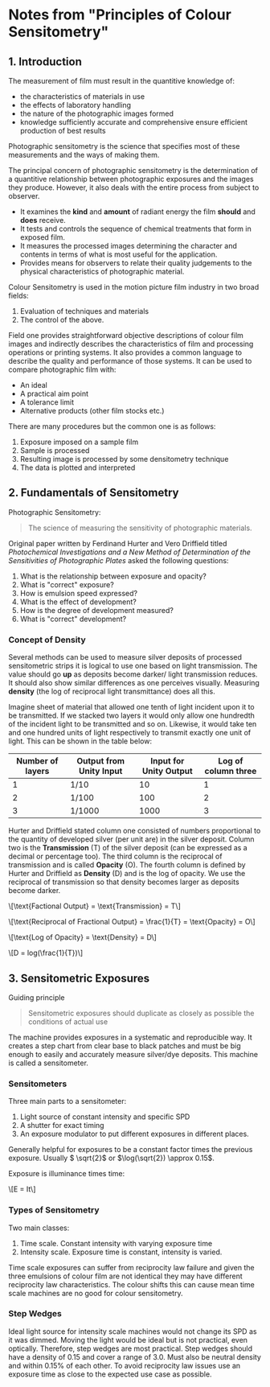 <script>
MathJax = {
  tex: {
    inlineMath: [['$', '$'], ['\\(', '\\)']]
  }
};
</script>
<script id="MathJax-script" async
  src="https://cdn.jsdelivr.net/npm/mathjax@3/es5/tex-chtml.js">
</script>

# Notes from "Principles of Colour Sensitometry"

## 1. Introduction

The measurement of film must result in the quantitive knowledge of:
- the characteristics of materials in use
- the effects of laboratory handling
- the nature of the photographic images formed
- knowledge sufficiently accurate and comprehensive ensure efficient production 
  of best results

Photographic sensitometry is the science that specifies most of these
measurements and the ways of making them.

The principal concern of photographic sensitometry is the determination of a
quantitive relationship between photographic exposures and the images they
produce. However, it also deals with the entire process from subject to observer. 

- It examines the **kind** and **amount** of radiant energy the film **should**
and **does** receive.
- It tests and controls the sequence of chemical treatments that form in exposed
film.
- It measures the processed images determining the character and contents in
terms of what is most useful for the application.
- Provides means for observers to relate their quality judgements to the
physical characteristics of photographic material.

Colour Sensitometry is used in the motion picture film industry in two broad
fields:
1. Evaluation of techniques and materials
2. The control of the above.

Field one provides straightforward objective descriptions of colour film images
and indirectly describes the characteristics of film and processing operations
or printing systems. It also provides a common language to describe the quality
and performance of those systems. It can be used to compare photographic film
with:

- An ideal
- A practical aim point
- A tolerance limit
- Alternative products (other film stocks etc.)

There are many procedures but the common one is as follows:

1. Exposure imposed on a sample film
2. Sample is processed 
3. Resulting image is processed by some densitometry technique
4. The data is plotted and interpreted


## 2. Fundamentals of Sensitometry

Photographic Sensitometry:
> The science of measuring the sensitivity of photographic materials.

Original paper written by Ferdinand Hurter and Vero Driffield titled
*Photochemical Investigations and a New Method of Determination of the
Sensitivities of Photographic Plates* asked the following questions:

1. What is the relationship between exposure and opacity?
2. What is "correct" exposure?
3. How is emulsion speed expressed?
4. What is the effect of development?
5. How is the degree of development measured?
6. What is "correct" development?

### Concept of Density

Several methods can be used to measure silver deposits of processed
sensitometric strips it is logical to use one based on light transmission. The
value should go **up** as deposits become darker/ light transmission reduces. It
should also show similar differences as one perceives visually. Measuring
**density** (the log of reciprocal light transmittance) does all this.

Imagine sheet of material that allowed one tenth of light incident upon it to be
transmitted. If we stacked two layers it would only allow one hundredth of the
incident light to be transmitted and so on. Likewise, it would take ten and one
hundred units of light respectively to transmit exactly one unit of light. This
can be shown in the table below: 

|Number of layers | Output from Unity Input | Input for Unity Output | Log of column three|
|-----------------|-------------------------|------------------------|--------------------|
| 1               | 1/10                    | 10                     | 1                  |
| 2               | 1/100                   | 100                    | 2                  |
| 3               | 1/1000                  | 1000                   | 3                  |

Hurter and Driffield stated column one consisted of numbers proportional to the
quantity of developed silver (per unit are) in the silver deposit. Column two is
the **Transmission** (T) of the silver deposit (can be expressed as a decimal or
percentage too). The third column is the reciprocal of transmission and is
called **Opacity** (O). The fourth column is defined by Hurter and Driffield as
**Density** (D) and is the log of opacity. We use the reciprocal of transmission
so that density becomes larger as deposits become darker.


\\[\text{Factional Output} = \text{Transmission} = T\\]

\\[\text{Reciprocal of Fractional Output} = \frac{1}{T} = \text{Opacity} = O\\]

\\[\text{Log of Opacity} = \text{Density} = D\\]

\\[D = log(\frac{1}{T})\\]

## 3. Sensitometric Exposures

Guiding principle
> Sensitometric exposures should duplicate as closely as possible the conditions
of actual use

The machine provides exposures in a systematic and reproducible way. It creates
a step chart from clear base to black patches and must be big enough to easily
and accurately measure silver/dye deposits. This machine is called a
sensitometer.

### Sensitometers

Three main parts to a sensitometer:

1. Light source of constant intensity and specific SPD
2. A shutter for exact timing
3. An exposure modulator to put different exposures in different places.

Generally helpful for exposures to be a constant factor times the previous
exposure. Usually $ \sqrt{2}$ or $\log(\sqrt{2}) \approx 0.15$.

Exposure is illuminance times time:

\\[E = It\\]

### Types of Sensitometry

Two main classes:

1. Time scale. Constant intensity with varying exposure time
2. Intensity scale. Exposure time is constant, intensity is varied.

Time scale exposures can suffer from reciprocity law failure and given the three
emulsions of colour film are not identical they may have different reciprocity
law characteristics. The colour shifts this can cause mean time scale machines
are no good for colour sensitometry.

### Step Wedges

Ideal light source for intensity scale machines would not change its SPD as it
was dimmed. Moving the light would be ideal but is not practical, even optically.
Therefore, step wedges are most practical. Step wedges should have a density of
$0.15$ and cover a range of $3.0$. Must also be neutral density and within
$0.15\%$ of each other. To avoid reciprocity law issues use an exposure time as
close to the expected use case as possible.


